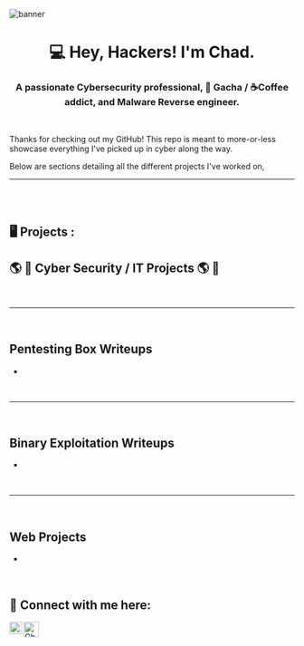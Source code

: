 ![banner](https://i.imgur.com/zg18XL0.gif)
<h1 align="center">💻 Hey, Hackers! I'm Chad. </h1>
<h3 align="center">A passionate Cybersecurity professional, 👾 Gacha / ☕Coffee addict, and Malware Reverse engineer. </h3>
 <br />

 Thanks for checking out my GitHub! This repo is meant to more-or-less showcase everything I've picked up in cyber along the way.

Below are sections detailing all the different projects I've worked on, 



---



 <br />
 <br />


<h2>  🖥️ Projects  :</h2>



<div>





<h2>🌎 🔐 Cyber Security / IT Projects  🌎 🔐</h2>
 <br />
  
 ---
  
 <br />

  ## Pentesting Box Writeups
  - 
 <br />
  
  
 ---
  
 <br />

 ## Binary Exploitation Writeups
  - 

 <br />
 
  
  
  
  

 ---
  
 <br />

  ## Web Projects
   -
 <br />
 
 
<h2> 📲 Connect with me here:</h2>
  
[<img align="left" alt="ChadFry | LinkedIn" width="22px" src="https://cdn.jsdelivr.net/npm/simple-icons@v3/icons/linkedin.svg" />][linkedin]

[linkedin]: https://www.linkedin.com/in/-chad-fry/

[<img align="left" alt="ChadFry | Discord" width="27px" src="https://cdn.jsdelivr.net/npm/simple-icons@v3/icons/discord.svg" />][discord]

[discord]: https://www.discord.com/users/117086477732675593